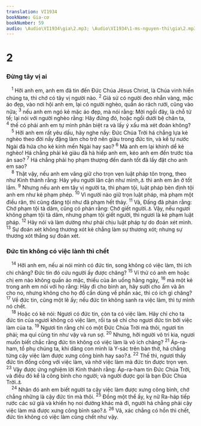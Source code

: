 ```yaml
---
translation: VI1934
bookName: Gia-cơ 
bookNumber: 59
audio: \Audio\VI1934\gia\2.mp3; \Audio\VI1934\1-ms-nguyen-thi\gia\2.mp3; \Audio\VI1934\2-ms-david-dong\gia\2.mp3
---
```


<div class="title"><h1>2</h1><h3>Đừng tây vị ai</h3></div>
<span class="verse gia_2_1"> <sup>1</sup> Hỡi anh em, anh em đã tin đến Đức Chúa Jêsus Christ, là Chúa vinh hiển chúng ta, thì chớ có tây vị người nào. </span>
<span class="verse gia_2_2"><sup>2</sup> Giả sử có người đeo nhẫn vàng, mặc áo đẹp, vào nơi hội anh em, lại có người nghèo, quần áo rách rưới, cũng vào nữa; </span>
<span class="verse gia_2_3"><sup>3</sup> nếu anh em ngó kẻ mặc áo đẹp, mà nói rằng: Mời ngồi đây, là chỗ tử tế; lại nói với người nghèo rằng: Hãy đứng đó, hoặc ngồi dưới bệ chân ta, </span>
<span class="verse gia_2_4"><sup>4</sup> thế có phải anh em tự mình phân biệt ra và lấy ý xấu mà xét đoán không? <br/></span>
<span class="verse gia_2_5"> <sup>5</sup> Hỡi anh em rất yêu dấu, hãy nghe nầy: Đức Chúa Trời há chẳng lựa kẻ nghèo theo đời nầy đặng làm cho trở nên giàu trong đức tin, và kế tự nước Ngài đã hứa cho kẻ kính mến Ngài hay sao? </span>
<span class="verse gia_2_6"><sup>6</sup> Mà anh em lại khinh dể kẻ nghèo! Há chẳng phải kẻ giàu đã hà hiếp anh em, kéo anh em đến trước tòa án sao? </span>
<span class="verse gia_2_7"><sup>7</sup> Há chẳng phải họ phạm thượng đến danh tốt đã lấy đặt cho anh em sao? <br/></span>
<span class="verse gia_2_8"> <sup>8</sup> Thật vậy, nếu anh em vâng giữ cho trọn vẹn luật pháp tôn trọng, theo như Kinh thánh rằng: Hãy yêu người lân cận như mình,<a data-toggle="tooltip" data-placement="bottom" title="Le 19:18">⚓</a> thì anh em ăn ở tốt lắm. </span>
<span class="verse gia_2_9"><sup>9</sup> Nhưng nếu anh em tây vị người ta, thì phạm tội, luật pháp bèn định tội anh em như kẻ phạm phép. </span>
<span class="verse gia_2_10"><sup>10</sup> Vì người nào giữ trọn luật pháp, mà phạm một điều răn, thì cũng đáng tội như đã phạm hết thảy. </span>
<span class="verse gia_2_11"><sup>11</sup> Vả, Đấng đã phán rằng: Chớ phạm tội tà dâm, cũng có phán rằng: Chớ giết người.<a data-toggle="tooltip" data-placement="bottom" title="Xu 20:14,13; Phu 5:18,17">⚓</a> Vậy, nếu ngươi không phạm tội tà dâm, nhưng phạm tội giết người, thì ngươi là kẻ phạm luật pháp. </span>
<span class="verse gia_2_12"><sup>12</sup> Hãy nói và làm dường như phải chịu luật pháp tự do đoán xét mình. </span>
<span class="verse gia_2_13"><sup>13</sup> Sự đoán xét không thương xót kẻ chẳng làm sự thương xót; nhưng sự thương xót thắng sự đoán xét. <br/></span>
<div class="title"><h3>Đức tin không có việc lành thì chết</h3></div>
<span class="verse gia_2_14"> <sup>14</sup> Hỡi anh em, nếu ai nói mình có đức tin, song không có việc làm, thì ích chi chăng? Đức tin đó cứu người ấy được chăng? </span>
<span class="verse gia_2_15"><sup>15</sup> Ví thử có anh em hoặc chị em nào không quần áo mặc, thiếu của ăn uống hằng ngày, </span>
<span class="verse gia_2_16"><sup>16</sup> mà một kẻ trong anh em nói với họ rằng: Hãy đi cho bình an, hãy sưởi cho ấm và ăn cho no, nhưng không cho họ đồ cần dùng về phần xác, thì có ích gì chăng? </span>
<span class="verse gia_2_17"><sup>17</sup> Về đức tin, cũng một lẽ ấy; nếu đức tin không sanh ra việc làm, thì tự mình nó chết. <br/></span>
<span class="verse gia_2_18"> <sup>18</sup> Hoặc có kẻ nói: Ngươi có đức tin, còn ta có việc làm. Hãy chỉ cho ta đức tin của ngươi không có việc làm, rồi ta sẽ chỉ cho ngươi đức tin bởi việc làm của ta. </span>
<span class="verse gia_2_19"><sup>19</sup> Ngươi tin rằng chỉ có một Đức Chúa Trời mà thôi, ngươi tin phải; ma quỉ cũng tin như vậy và run sợ. </span>
<span class="verse gia_2_20"><sup>20</sup> Nhưng, hỡi người vô tri kia, ngươi muốn biết chắc rằng đức tin không có việc làm là vô ích chăng? </span>
<span class="verse gia_2_21"><sup>21</sup> Áp-ra-ham, tổ phụ chúng ta, khi dâng con mình là Y-sác trên bàn thờ, há chẳng từng cậy việc làm được xưng công bình hay sao?<a data-toggle="tooltip" data-placement="bottom" title="Sa 22:1-14 ">⚓</a></span>
<span class="verse gia_2_22"><sup>22</sup> Thế thì, ngươi thấy đức tin đồng công với việc làm, và nhờ việc làm mà đức tin được trọn vẹn. </span>
<span class="verse gia_2_23"><sup>23</sup> Vậy được ứng nghiệm lời Kinh thánh rằng: Áp-ra-ham tin Đức Chúa Trời, và điều đó kể là công bình cho người; và người được gọi là bạn Đức Chúa Trời.<a data-toggle="tooltip" data-placement="bottom" title="Sa 15:6; 2Su 20:7; Es 41:8">⚓</a><br/></span>
<span class="verse gia_2_24"> <sup>24</sup> Nhân đó anh em biết người ta cậy việc làm được xưng công bình, chớ chẳng những là cậy đức tin mà thôi. </span>
<span class="verse gia_2_25"><sup>25</sup> Đồng một thể ấy, kỵ nữ Ra-háp tiếp rước các sứ giả và khiến họ noi đường khác mà đi, người há chẳng phải cậy việc làm mà được xưng công bình sao?<a data-toggle="tooltip" data-placement="bottom" title="Gios 2:1-21">⚓</a></span>
<span class="verse gia_2_26"><sup>26</sup> Vả, xác chẳng có hồn thì chết, đức tin không có việc làm cũng chết như vậy. <br/></span>
